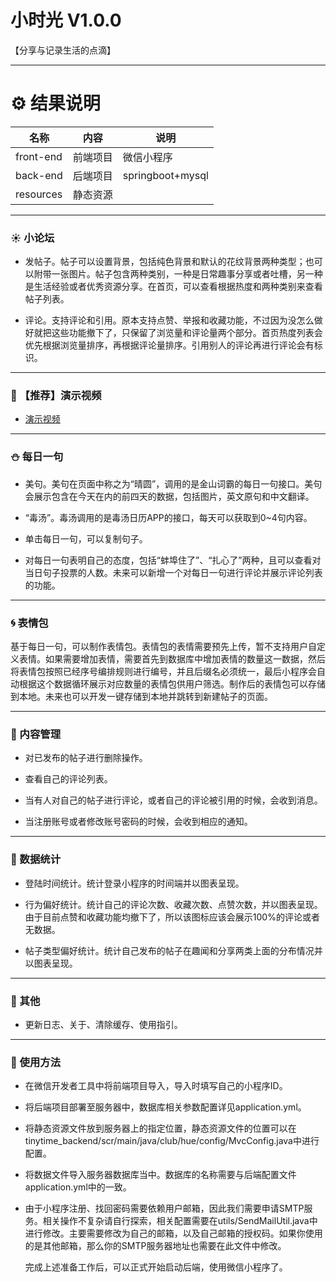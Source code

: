 # 小时光 V1.0.0

【分享与记录生活的点滴】

---

# :gear: 结果说明

| 名称      | 内容     | 说明             |
| --------- | -------- | ---------------- |
| front-end | 前端项目 | 微信小程序       |
| back-end  | 后端项目 | springboot+mysql |
| resources | 静态资源 |                  |



---

### :sunny: 小论坛

- 发帖子。帖子可以设置背景，包括纯色背景和默认的花纹背景两种类型；也可以附带一张图片。帖子包含两种类别，一种是日常趣事分享或者吐槽，另一种是生活经验或者优秀资源分享。在首页，可以查看根据热度和两种类别来查看帖子列表。

- 评论。支持评论和引用。原本支持点赞、举报和收藏功能，不过因为没怎么做好就把这些功能撤下了，只保留了浏览量和评论量两个部分。首页热度列表会优先根据浏览量排序，再根据评论量排序。引用别人的评论再进行评论会有标识。

---

### :poultry_leg: 【推荐】演示视频

- [演示视频](https://www.bilibili.com/video/BV163411f7p2?share_source=copy_web)

---

### :snowman: 每日一句

- 美句。美句在页面中称之为“晴圆”，调用的是金山词霸的每日一句接口。美句会展示包含在今天在内的前四天的数据，包括图片，英文原句和中文翻译。

- “毒汤”。毒汤调用的是毒汤日历APP的接口，每天可以获取到0~4句内容。

- 单击每日一句，可以复制句子。

- 对每日一句表明自己的态度，包括“蚌埠住了”、“扎心了”两种，且可以查看对当日句子投票的人数。未来可以新增一个对每日一句进行评论并展示评论列表的功能。

---

### :cyclone: 表情包

基于每日一句，可以制作表情包。表情包的表情需要预先上传，暂不支持用户自定义表情。如果需要增加表情，需要首先到数据库中增加表情的数量这一数据，然后将表情包按照已经序号编排规则进行编号，并且后缀名必须统一，最后小程序会自动根据这个数据循环展示对应数量的表情包供用户筛选。制作后的表情包可以存储到本地。未来也可以开发一键存储到本地并跳转到新建帖子的页面。

---

### :ocean: 内容管理

- 对已发布的帖子进行删除操作。

- 查看自己的评论列表。

- 当有人对自己的帖子进行评论，或者自己的评论被引用的时候，会收到消息。

- 当注册账号或者修改账号密码的时候，会收到相应的通知。

---

### :foggy: 数据统计

- 登陆时间统计。统计登录小程序的时间端并以图表呈现。

- 行为偏好统计。统计自己的评论次数、收藏次数、点赞次数，并以图表呈现。由于目前点赞和收藏功能均撤下了，所以该图标应该会展示100%的评论或者无数据。

- 帖子类型偏好统计。统计自己发布的帖子在趣闻和分享两类上面的分布情况并以图表呈现。

---

### :penguin: 其他

- 更新日志、关于、清除缓存、使用指引。

---

### :palm_tree: 使用方法

- 在微信开发者工具中将前端项目导入，导入时填写自己的小程序ID。

- 将后端项目部署至服务器中，数据库相关参数配置详见application.yml。

- 将静态资源文件放到服务器上的指定位置，静态资源文件的位置可以在tinytime_backend/scr/main/java/club/hue/config/MvcConfig.java中进行配置。

- 将数据文件导入服务器数据库当中。数据库的名称需要与后端配置文件application.yml中的一致。

- 由于小程序注册、找回密码需要依赖用户邮箱，因此我们需要申请SMTP服务。相关操作不复杂请自行探索，相关配置需要在utils/SendMailUtil.java中进行修改。主要需要修改为自己的邮箱，以及自己邮箱的授权码。如果你使用的是其他邮箱，那么你的SMTP服务器地址也需要在此文件中修改。

  完成上述准备工作后，可以正式开始启动后端，使用微信小程序了。

